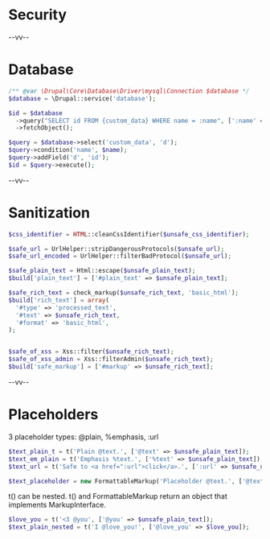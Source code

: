 # Security

--vv--

# Database

```php
/** @var \Drupal\Core\Database\Driver\mysql\Connection $database */
$database = \Drupal::service('database');

$id = $database
  ->query("SELECT id FROM {custom_data} WHERE name = :name", [':name' => $_GET['name']])
  ->fetchObject();

$query = $database->select('custom_data', 'd');
$query->condition('name', $name);
$query->addField('d', 'id');
$id = $query->execute();
```

--vv--

# Sanitization

```php
$css_identifier = HTML::cleanCssIdentifier($unsafe_css_identifier);

$safe_url = UrlHelper::stripDangerousProtocols($unsafe_url);
$safe_url_encoded = UrlHelper::filterBadProtocol($unsafe_url);

$safe_plain_text = Html::escape($unsafe_plain_text);
$build['plain_text'] = ['#plain_text' => $unsafe_plain_text];

$safe_rich_text = check_markup($unsafe_rich_text, 'basic_html');
$build['rich_text'] = array(
  '#type' => 'processed_text',
  '#text' => $unsafe_rich_text,
  '#format' => 'basic_html',
);


$safe_of_xss = Xss::filter($unsafe_rich_text);
$safe_of_xss_admin = Xss::filterAdmin($unsafe_rich_text);
$build['safe_markup'] = ['#markup' => $unsafe_rich_text];
```

--vv--

# Placeholders

3 placeholder types: @plain, %emphasis, :url

```php
$text_plain_t = t('Plain @text.', ['@text' => $unsafe_plain_text]);
$text_em_plain = t('Emphasis %text.', ['%text' => $unsafe_plain_text]);
$text_url = t('Safe to <a href=":url">click</a>.', [':url' => $unsafe_url]);

$text_placeholder = new FormattableMarkup('Placeholder @text.', ['@text' => $unsafe_plain_text]);

```

t() can be nested. t() and FormattableMarkup return an object that implements MarkupInterface.

```php
$love_you = t('<3 @you', ['@you' => $unsafe_plain_text]);
$text_plain_nested = t('I @love_you!', ['@love_you' => $love_you]);
```
